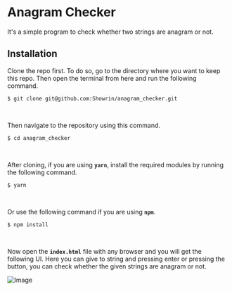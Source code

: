 # Anagram Checker

It's a simple program to check whether two strings are anagram or not.

## Installation

Clone the repo first. To do so, go to the directory where you want to keep this repo. Then open the terminal from here and run the following command.

```
$ git clone git@github.com:Showrin/anagram_checker.git
```

<br/>

Then navigate to the repository using this command.

```
$ cd anagram_checker
```

<br/>

After cloning, if you are using **`yarn`**, install the required modules by running the following command.

```
$ yarn
```

<br/>

Or use the following command if you are using **`npm`**.

```
$ npm install
```

<br/>

Now open the **`index.html`** file with any browser and you will get the following UI. Here you can give to string and pressing enter or pressing the button, you can check whether the given strings are anagram or not.

![Image](https://i.imgur.com/ryHRyGD.png)
